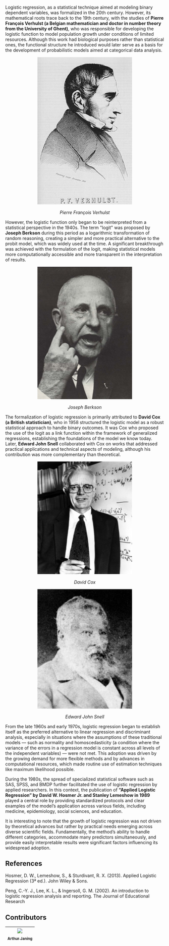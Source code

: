 
Logistic regression, as a statistical technique aimed at modeling binary dependent variables, was formalized in the 20th century. However, its mathematical roots trace back to the 19th century, with the studies of **Pierre François Verhulst (a Belgian mathematician and doctor in number theory from the University of Ghent)**, who was responsible for developing the logistic function to model population growth under conditions of limited resources. Although this work had biological purposes rather than statistical ones, the functional structure he introduced would later serve as a basis for the development of probabilistic models aimed at categorical data analysis.

<p align="center">
  <img src="../../figures/p_f_verhulst.png" alt="Pierre François Verhulst" width="300"/>
</p>
<p align="center"><em>Pierre François Verhulst</em></p>

However, the logistic function only began to be reinterpreted from a statistical perspective in the 1940s. The term "logit" was proposed by **Joseph Berkson** during this period as a logarithmic transformation of random reasoning, creating a simpler and more practical alternative to the probit model, which was widely used at the time. A significant breakthrough was achieved with the formulation of the logit, making statistical models more computationally accessible and more transparent in the interpretation of results.

<p align="center">
  <img src="../../figures/joseph_berkson.png" alt="Joseph Berkson" width="300"/>
</p>
<p align="center"><em>Joseph Berkson</em></p>

The formalization of logistic regression is primarily attributed to **David Cox (a British statistician)**, who in 1958 structured the logistic model as a robust statistical approach to handle binary outcomes. It was Cox who proposed the use of the logit as a link function within the framework of generalized regressions, establishing the foundations of the model we know today. Later, **Edward John Snell** collaborated with Cox on works that addressed practical applications and technical aspects of modeling, although his contribution was more complementary than theoretical.
<p align="center">
  <img src="../../figures/david_cox.png" alt="David Cox" width="300"/>
</p>
<p align="center"><em>David Cox</em></p>

<p align="center">
  <img src="../../figures/edward_john_snell.png" alt="Edward John Snell" width="300"/>
</p>
<p align="center"><em>Edward John Snell</em></p>

From the late 1960s and early 1970s, logistic regression began to establish itself as the preferred alternative to linear regression and discriminant analysis, especially in situations where the assumptions of these traditional models — such as normality and homoscedasticity (a condition where the variance of the errors in a regression model is constant across all levels of the independent variables) — were not met. This adoption was driven by the growing demand for more flexible methods and by advances in computational resources, which made routine use of estimation techniques like maximum likelihood possible.

During the 1980s, the spread of specialized statistical software such as SAS, SPSS, and BMDP further facilitated the use of logistic regression by applied researchers. In this context, the publication of **“Applied Logistic Regression” by David W. Hosmer Jr. and Stanley Lemeshow in 1989** played a central role by providing standardized protocols and clear examples of the model’s application across various fields, including medicine, epidemiology, social sciences, and education.

It is interesting to note that the growth of logistic regression was not driven by theoretical advances but rather by practical needs emerging across diverse scientific fields. Fundamentally, the method’s ability to handle different categories, accommodate many predictors simultaneously, and provide easily interpretable results were significant factors influencing its widespread adoption.

## References
Hosmer, D. W., Lemeshow, S., & Sturdivant, R. X. (2013). Applied Logistic Regression (3ª ed.). John Wiley & Sons.

Peng, C.-Y. J., Lee, K. L., & Ingersoll, G. M. (2002). An introduction to logistic regression analysis and reporting. The Journal of Educational Research

## Contributors
| [<img loading="lazy" src="https://avatars.githubusercontent.com/u/206122594?v=4" width=115><br><sub>Arthur Janing</sub>](https://github.com/Arthur-Janing) | 
| :---: | 